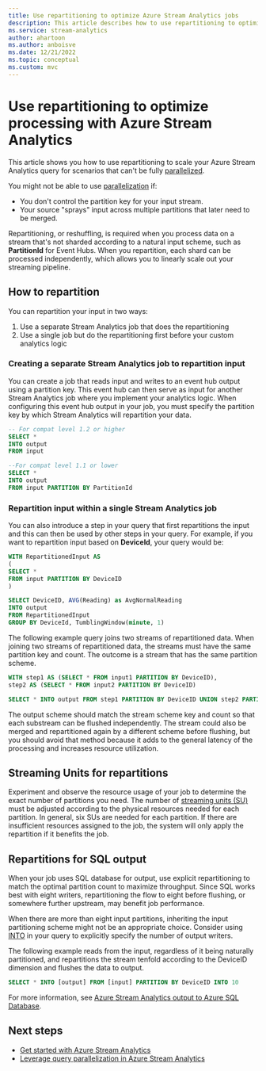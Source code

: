 ```yaml
---
title: Use repartitioning to optimize Azure Stream Analytics jobs
description: This article describes how to use repartitioning to optimize Azure Stream Analytics jobs that can't be parallelized.
ms.service: stream-analytics
author: ahartoon
ms.author: anboisve
ms.date: 12/21/2022
ms.topic: conceptual
ms.custom: mvc
---
```


# Use repartitioning to optimize processing with Azure Stream Analytics

This article shows you how to use repartitioning to scale your Azure Stream Analytics query for scenarios that can't be fully [parallelized](stream-analytics-scale-jobs.md).

You might not be able to use [parallelization](stream-analytics-parallelization.md) if:

* You don't control the partition key for your input stream.
* Your source "sprays" input across multiple partitions that later need to be merged.

Repartitioning, or reshuffling, is required when you process data on a stream that's not sharded according to a natural input scheme, such as **PartitionId** for Event Hubs. When you repartition, each shard can be processed independently, which allows you to linearly scale out your streaming pipeline. 

## How to repartition
You can repartition your input in two ways:
1. Use a separate Stream Analytics job that does the repartitioning
2. Use a single job but do the repartitioning first before your custom analytics logic

### Creating a separate Stream Analytics job to repartition input
You can create a job that reads input and writes to an event hub output using a partition key. This event hub can then serve as input for another Stream Analytics job where you implement your analytics logic. When configuring this event hub output in your job, you must specify the partition key by which Stream Analytics will repartition your data. 
```sql
-- For compat level 1.2 or higher
SELECT * 
INTO output
FROM input

--For compat level 1.1 or lower
SELECT *
INTO output
FROM input PARTITION BY PartitionId
```

### Repartition input within a single Stream Analytics job
You can also introduce a step in your query that first repartitions the input and this can then be used by other steps in your query. For example, if you want to repartition input based on **DeviceId**, your query would be:
```sql
WITH RepartitionedInput AS 
( 
SELECT * 
FROM input PARTITION BY DeviceID
)

SELECT DeviceID, AVG(Reading) as AvgNormalReading  
INTO output
FROM RepartitionedInput  
GROUP BY DeviceId, TumblingWindow(minute, 1)  
```

The following example query joins two streams of repartitioned data. When joining two streams of repartitioned data, the streams must have the same partition key and count. The outcome is a stream that has the same partition scheme.

```sql
WITH step1 AS (SELECT * FROM input1 PARTITION BY DeviceID),
step2 AS (SELECT * FROM input2 PARTITION BY DeviceID)

SELECT * INTO output FROM step1 PARTITION BY DeviceID UNION step2 PARTITION BY DeviceID
```

The output scheme should match the stream scheme key and count so that each substream can be flushed independently. The stream could also be merged and repartitioned again by a different scheme before flushing, but you should avoid that method because it adds to the general latency of the processing and increases resource utilization.

## Streaming Units for repartitions

Experiment and observe the resource usage of your job to determine the exact number of partitions you need. The number of [streaming units (SU)](stream-analytics-streaming-unit-consumption.md) must be adjusted according to the physical resources needed for each partition. In general, six SUs are needed for each partition. If there are insufficient resources assigned to the job, the system will only apply the repartition if it benefits the job.

## Repartitions for SQL output

When your job uses SQL database for output, use explicit repartitioning to match the optimal partition count to maximize throughput. Since SQL works best with eight writers, repartitioning the flow to eight before flushing, or somewhere further upstream, may benefit job performance. 

When there are more than eight input partitions, inheriting the input partitioning scheme might not be an appropriate choice. Consider using [INTO](/stream-analytics-query/into-azure-stream-analytics#into-shard-count) in your query to explicitly specify the number of output writers. 

The following example reads from the input, regardless of it being naturally partitioned, and repartitions the stream tenfold according to the DeviceID dimension and flushes the data to output. 

```sql
SELECT * INTO [output] FROM [input] PARTITION BY DeviceID INTO 10
```

For more information, see [Azure Stream Analytics output to Azure SQL Database](stream-analytics-sql-output-perf.md).


## Next steps

* [Get started with Azure Stream Analytics](stream-analytics-introduction.md)
* [Leverage query parallelization in Azure Stream Analytics](stream-analytics-parallelization.md)
